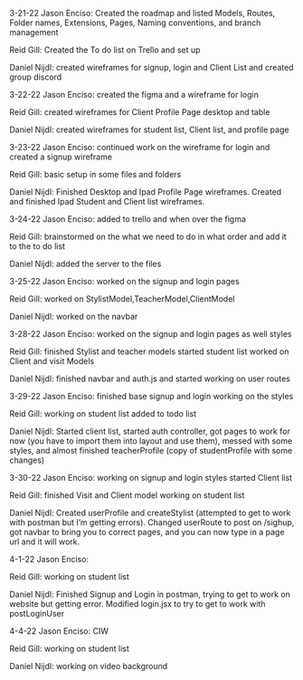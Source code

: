 3-21-22
Jason Enciso: Created the roadmap and listed Models, Routes, Folder names, Extensions, Pages, Naming conventions, and branch management

Reid Gill: Created the To do list on Trello and set up 

Daniel Nijdl: created wireframes for signup, login and Client List and created group discord

3-22-22
Jason Enciso: created the figma and a wireframe for login 

Reid Gill: created wireframes for Client Profile Page desktop and table

Daniel Nijdl: created wireframes for student list, Client list, and profile page

3-23-22
Jason Enciso: continued work on the wireframe for login and created a signup wireframe 

Reid Gill: basic setup in some files and folders

Daniel Nijdl: Finished Desktop and Ipad Profile Page wireframes. Created and finished Ipad Student and Client list wireframes.

3-24-22
Jason Enciso: added to trello and when over the figma

Reid Gill: brainstormed on the what we need to do in what order and add it to the to do list

Daniel Nijdl: added the server to the files

3-25-22
Jason Enciso: worked on the signup and login pages

Reid Gill: worked on StylistModel,TeacherModel,ClientModel

Daniel Nijdl: worked on the navbar

3-28-22
Jason Enciso: worked on the signup and login pages as well styles

Reid Gill: finished Stylist and teacher models started student list worked on Client and visit Models 

Daniel Nijdl: finished navbar and auth.js and started working on user routes

3-29-22
Jason Enciso: finished base signup and login working on the styles 

Reid Gill: working on student list added to todo list

Daniel Nijdl: Started client list, started auth controller, got pages to work for now (you have to import them into layout and use them), messed with some styles, and almost finished teacherProfile (copy of studentProfile with some changes)

3-30-22
Jason Enciso: working on signup and login styles started Client list

Reid Gill: finished Visit and Client model working on student list

Daniel Nijdl: Created userProfile and createStylist (attempted to get to work with postman but I’m getting errors). Changed userRoute to post on /sighup, got navbar to bring you to correct pages, and you can now type in a page url and it will work.

4-1-22
Jason Enciso: 

Reid Gill: working on student list

Daniel Nijdl: Finished Signup and Login in postman, trying to get to work on website but getting error. Modified login.jsx to try to get to work with postLoginUser

4-4-22
Jason Enciso: CIW

Reid Gill: working on student list

Daniel Nijdl: working on video background

